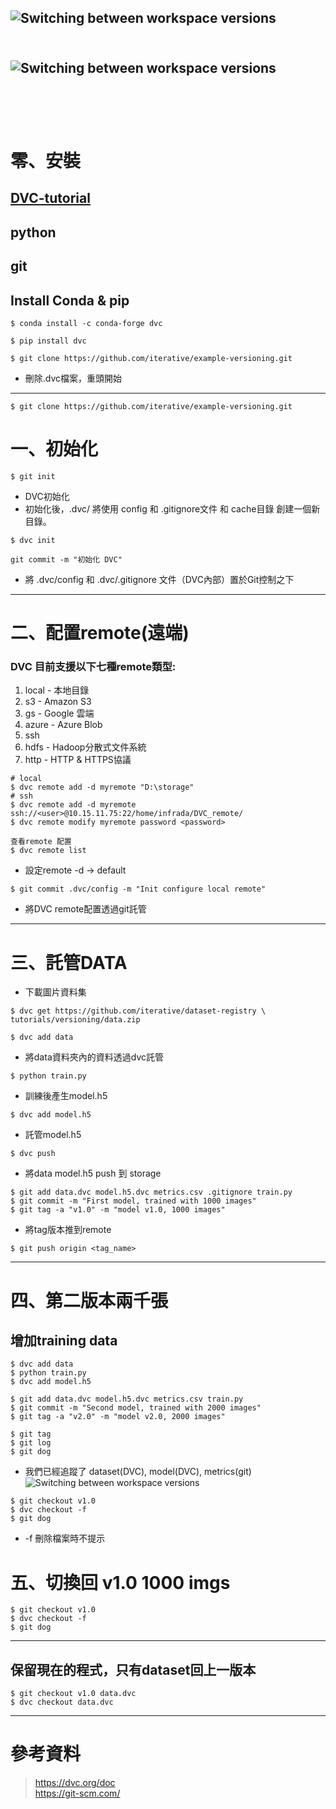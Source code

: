 ![Switching between workspace versions](https://miro.medium.com/max/1400/1*gN7Xru3A-PTavPI6adpJPQ.png)
<br/> 
<br/> 
-----

![Switching between workspace versions](https://static.coderbridge.com/img/techbridge/images/kdchang/cs101/git-workflow.png)
<br/> 
<br/> 
<br/> 
<br/> 
---
# 零、安裝
## [DVC-tutorial](https://dvc.org/doc/use-cases/versioning-data-and-model-files/tutorial)
## **python**
## **git**
## Install Conda & pip
```
$ conda install -c conda-forge dvc
```
```
$ pip install dvc
```
```
$ git clone https://github.com/iterative/example-versioning.git
```
* 刪除.dvc檔案，重頭開始
---
```
$ git clone https://github.com/iterative/example-versioning.git
```


# 一、初始化

```
$ git init
```
* DVC初始化
* 初始化後，.dvc/ 將使用 config 和 .gitignore文件 和 cache目錄 創建一個新目錄。
```
$ dvc init
```

```
git commit -m "初始化 DVC"
```
* 將 .dvc/config 和 .dvc/.gitignore 文件（DVC內部）置於Git控制之下
---
# 二、配置remote(遠端)
### DVC 目前支援以下七種remote類型:
1. local - 本地目錄
2. s3 - Amazon S3
3. gs - Google 雲端
4. azure - Azure Blob
5. ssh
6. hdfs - Hadoop分散式文件系統
7. http - HTTP & HTTPS協議




```
# local
$ dvc remote add -d myremote "D:\storage"
# ssh
$ dvc remote add -d myremote ssh://<user>@10.15.11.75:22/home/infrada/DVC_remote/
$ dvc remote modify myremote password <password>

查看remote 配置
$ dvc remote list
```
* 設定remote	-d → default

```
$ git commit .dvc/config -m "Init configure local remote"
```
* 將DVC remote配置透過git託管
---

# 三、託管DATA
* 下載圖片資料集
```
$ dvc get https://github.com/iterative/dataset-registry \
tutorials/versioning/data.zip
```
```
$ dvc add data
```
* 將data資料夾內的資料透過dvc託管

```
$ python train.py
```
* 訓練後產生model.h5
```
$ dvc add model.h5
```
* 託管model.h5
```
$ dvc push
```
* 將data model.h5 push 到 storage

```
$ git add data.dvc model.h5.dvc metrics.csv .gitignore train.py
$ git commit -m "First model, trained with 1000 images"
$ git tag -a "v1.0" -m "model v1.0, 1000 images"
```  
* 將tag版本推到remote
```
$ git push origin <tag_name>
```
---
# 四、第二版本兩千張
## 增加training data 
```
$ dvc add data
$ python train.py
$ dvc add model.h5
```
```
$ git add data.dvc model.h5.dvc metrics.csv train.py
$ git commit -m "Second model, trained with 2000 images"
$ git tag -a "v2.0" -m "model v2.0, 2000 images"
```
```
$ git tag
$ git log
$ git dog
```
* 我們已經追蹤了 dataset(DVC), model(DVC), metrics(git)
![Switching between workspace versions](https://dvc.org/img/versioning.png)

```
$ git checkout v1.0
$ dvc checkout -f
$ git dog
```
* -f 刪除檔案時不提示

# 五、切換回 v1.0 1000 imgs
```
$ git checkout v1.0
$ dvc checkout -f
$ git dog
```
---
## 保留現在的程式，只有dataset回上一版本

```
$ git checkout v1.0 data.dvc
$ dvc checkout data.dvc
```
---
# 參考資料
> https://dvc.org/doc <br>
> https://git-scm.com/